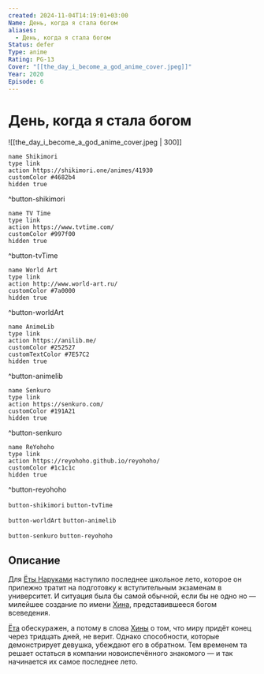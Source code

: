 ```yaml
---
created: 2024-11-04T14:19:01+03:00
Name: День, когда я стала богом
aliases:
  - День, когда я стала богом
Status: defer
Type: anime
Rating: PG-13
Cover: "[[the_day_i_become_a_god_anime_cover.jpeg]]"
Year: 2020
Episode: 6
---
```


# День, когда я стала богом

![[the_day_i_become_a_god_anime_cover.jpeg | 300]]

```button
name Shikimori
type link
action https://shikimori.one/animes/41930
customColor #4682b4
hidden true
```
^button-shikimori

```button
name TV Time
type link
action https://www.tvtime.com/
customColor #997f00
hidden true
```
^button-tvTime

```button
name World Art
type link
action http://www.world-art.ru/
customColor #7a0000
hidden true
```
^button-worldArt

```button
name AnimeLib
type link
action https://anilib.me/
customColor #252527
customTextColor #7E57C2
hidden true
```
^button-animelib

```button
name Senkuro
type link
action https://senkuro.com/
customColor #191A21
hidden true
```
^button-senkuro

```button
name ReYohoho
type link
action https://reyohoho.github.io/reyohoho/
customColor #1c1c1c
hidden true
```
^button-reyohoho

`button-shikimori` `button-tvTime`

`button-worldArt` `button-animelib`

`button-senkuro` `button-reyohoho`

## Описание

Для [Ёты Наруками](https://shikimori.one/characters/184757-youta-narukami) наступило последнее школьное лето, которое он прилежно тратит на подготовку к вступительным экзаменам в университет. И ситуация была бы самой обычной, если бы не одно но — милейшее создание по имени [Хина](https://shikimori.one/characters/182392-hina-satou), представившееся богом всеведения.

[Ёта](https://shikimori.one/characters/184757-youta-narukami) обескуражен, а потому в слова [Хины](https://shikimori.one/characters/182392-hina-satou) о том, что миру придёт конец через тридцать дней, не верит. Однако способности, которые демонстрирует девушка, убеждают его в обратном. Тем временем та решает остаться в компании новоиспечённого знакомого — и так начинается их самое последнее лето.
